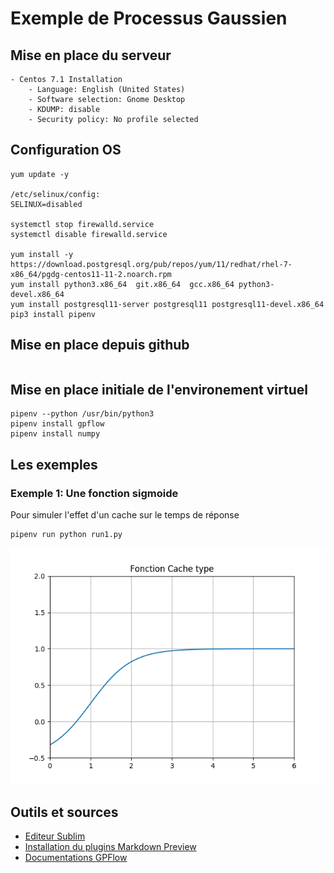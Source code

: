 # Exemple de Processus Gaussien

## Mise en place du serveur

```
- Centos 7.1 Installation
	- Language: English (United States)
	- Software selection: Gnome Desktop
	- KDUMP: disable
	- Security policy: No profile selected
```

## Configuration OS

```
yum update -y

/etc/selinux/config:
SELINUX=disabled

systemctl stop firewalld.service
systemctl disable firewalld.service

yum install -y https://download.postgresql.org/pub/repos/yum/11/redhat/rhel-7-x86_64/pgdg-centos11-11-2.noarch.rpm
yum install python3.x86_64  git.x86_64  gcc.x86_64 python3-devel.x86_64 
yum install postgresql11-server postgresql11 postgresql11-devel.x86_64
pip3 install pipenv
```

## Mise en place depuis github

```
```

## Mise en place initiale de l'environement virtuel

```
pipenv --python /usr/bin/python3
pipenv install gpflow
pipenv install numpy
```

## Les exemples

### Exemple 1: Une fonction sigmoide 

Pour simuler l'effet d'un cache sur le temps de réponse

```
pipenv run python run1.py
```

![Cache Type](exemple1/cache_type.png)

## Outils et sources

* [Editeur Sublim](https://www.sublimetext.com/)
* [Installation du plugins Markdown Preview](http://plaintext-productivity.net/2-04-how-to-set-up-sublime-text-for-markdown-editing.html)
* [Documentations GPFlow](https://gpflow.readthedocs.io/en/stable/index.html)




